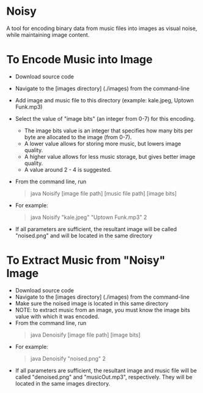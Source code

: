 # Noisy
A tool for encoding binary data from music files into images as visual noise, while maintaining image content.


# To Encode Music into Image
- Download source code
- Navigate to the [images directory] (./images) from the command-line
- Add image and music file to this directory (example:  kale.jpeg, Uptown Funk.mp3)
- Select the value of "image bits" (an integer from 0-7) for this encoding.
	- The image bits value is an integer that specifies how many bits per byte are allocated to the image (from 0-7).
	- A lower value allows for storing more music, but lowers image quality.
	- A higher value allows for less music storage, but gives better image quality.
	- A value around 2 - 4 is suggested. 
- From the command line, run

	> java Noisify \[image file path\] \[music file path\] \[image bits\]

- For example:
	
	> java Noisify "kale.jpeg" "Uptown Funk.mp3" 2
- If all parameters are sufficient, the resultant image will be called "noised.png" and will be located in the same directory

# To Extract Music from "Noisy" Image
- Download source code
- Navigate to the [images directory] (./images) from the command-line
- Make sure the noised image is located in this same directory
- NOTE: to extract music from an image, you must know the image bits value with which it was encoded.
- From the command line, run
	> java Denoisify \[image file path\] \[image bits\]
- For example:
	> java Denoisify "noised.png" 2
- If all parameters are sufficient, the resultant image and music file will be called "denoised.png" and "musicOut.mp3", respectively. They will be located in the same images directory. 